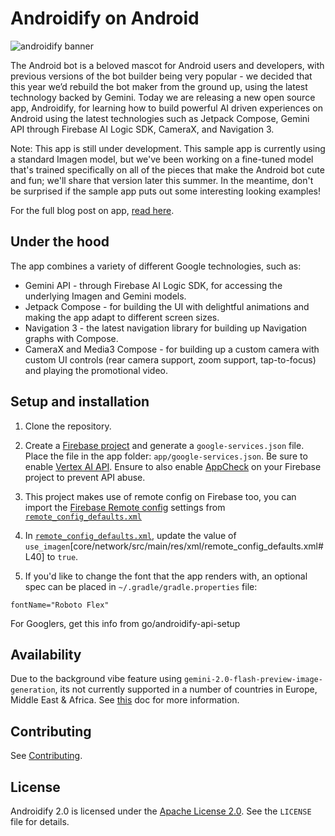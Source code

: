 # Androidify on Android

![androidify banner](/art/androidify_banner.webp)

The Android bot is a beloved mascot for Android users and developers, with previous versions of the
bot builder being very popular - we decided that this year we’d rebuild the bot maker from the
ground up, using the latest technology backed by Gemini. Today we are releasing a new open source
app, Androidify, for learning how to build powerful AI driven experiences on Android using the
latest technologies such as Jetpack Compose, Gemini API through Firebase AI Logic SDK, CameraX, and
Navigation 3.

Note: This app is still under development. This sample app is currently using a standard Imagen
model, but we've been working on a fine-tuned model that's trained specifically on all of the pieces
that make the Android bot cute and fun; we'll share that version later this summer. In the meantime,
don't be surprised if the sample app puts out some interesting looking examples!

For the full blog post on app, [read here](https://android-developers.googleblog.com/2025/05/androidify-building-ai-driven-experiences-jetpack-compose-gemini-camerax.html). 

## Under the hood
The app combines a variety of different Google technologies, such as:
* Gemini API - through Firebase AI Logic SDK, for accessing the underlying Imagen and Gemini models.
* Jetpack Compose - for building the UI with delightful animations and making the app adapt to different screen sizes.
* Navigation 3 - the latest navigation library for building up Navigation graphs with Compose.
* CameraX and Media3 Compose - for building up a custom camera with custom UI controls (rear camera support, zoom support, tap-to-focus) and playing the promotional video.

## Setup and installation

1. Clone the repository.
1. Create a [Firebase project](https://firebase.google.com/products/firebase-ai-logic) and
   generate a `google-services.json` file.
   Place the file in the app folder: `app/google-services.json`. Be sure to enable [Vertex AI API](https://console.cloud.google.com/apis/library/aiplatform.googleapis.com).
   Ensure to also enable [AppCheck](https://console.firebase.google.com/project/_/appcheck) on your Firebase project to prevent API abuse.

1. This project makes use of remote config on Firebase too, you can import the [Firebase Remote config](https://firebase.google.com/docs/remote-config) settings from 
[`remote_config_defaults.xml`](core/network/src/main/res/xml/remote_config_defaults.xml)

1. In [`remote_config_defaults.xml`](core/network/src/main/res/xml/remote_config_defaults.xml), update the value of `use_imagen`[core/network/src/main/res/xml/remote_config_defaults.xml#L40] to `true`. 

1. If you'd like to change the font that the app renders with, an optional spec can be placed in
   `~/.gradle/gradle.properties` file:

```properties
fontName="Roboto Flex"
```

For Googlers, get this info from go/androidify-api-setup

## Availability
Due to the background vibe feature using 
`gemini-2.0-flash-preview-image-generation`, its not currently supported in a number of countries in Europe, Middle East & Africa.
See [this](https://ai.google.dev/gemini-api/docs/models#gemini-2.0-flash-preview-image-generation) doc for more information. 

## Contributing

See [Contributing](CONTRIBUTING.md).

## License

Androidify 2.0 is licensed under the [Apache License 2.0](LICENSE). See the `LICENSE` file for
details.
